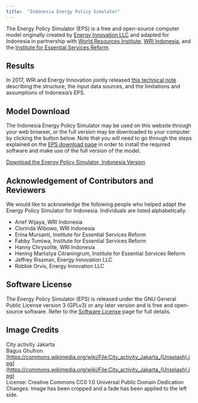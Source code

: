 ```yaml
---
title:  "Indonesia Energy Policy Simulator"
---
```


The Energy Policy Simulator (EPS) is a free and open-source computer model originally created by [Energy Innovation LLC](https://energyinnovation.org/) and adapted for Indonesia in partnership with [World Resources Institute](http://www.wri.org/), [WRI Indonesia](http://www.wri-indonesia.org/), and the [Institute for Essential Services Reform](http://iesr.or.id/).

## Results

In 2017, WRI and Energy Innovation jointly released [this technical note](http://www.wri.org/publication/indonesia-eps-tech-note) describing the structure, the input data sources, and the limitations and assumptions of Indonesia’s EPS.

## Model Download

The Indonesia Energy Policy Simulator may be used on this website through your web browser, or the full version may be downloaded to your computer by clicking the button below.  Note that you will need to go through the steps explained on the [EPS download page](download) in order to install the required software and make use of the full version of the model.

<p><a href="https://github.com/EnergyInnovation/eps-indonesia/archive/1.2.3.3.zip" class="btn">Download the Energy Policy Simulator, Indonesia Version</a></p>

## Acknowledgement of Contributors and Reviewers
We would like to acknowledge the following people who helped adapt the Energy Policy Simulator for Indonesia.  Individuals are listed alphabetically.

* Arief Wijaya, WRI Indonesia
* Clorinda Wibowo, WRI Indonesia
* Erina Mursanti, Institute for Essential Services Reform
* Fabby Tumiwa, Institute for Essential Services Reform
* Hanny Chrysolite, WRI Indonesia
* Hening Marlistya Citraningrum, Institute for Essential Services Reform
* Jeffrey Rissman, Energy Innovation LLC
* Robbie Orvis, Energy Innovation LLC

## Software License

The Energy Policy Simulator (EPS) is released under the GNU General Public License version 3 (GPLv3) or any later version and is free and open-source software.  Refer to the [Software License](../software-license) page for full details.

## Image Credits
City activity Jakarta<br/>
Bagus Ghufron<br/>
[https://commons.wikimedia.org/wiki/File:City_activity_Jakarta_(Unsplash).jpg](https://commons.wikimedia.org/wiki/File:City_activity_Jakarta_(Unsplash).jpg)<br/>
License: Creative Commons CC0 1.0 Universal Public Domain Dedication<br/>
Changes: Image has been cropped and a fade has been applied to the left side.<br/>
